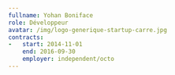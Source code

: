 ```yaml
---
fullname: Yohan Boniface
role: Développeur
avatar: /img/logo-generique-startup-carre.jpg
contracts:
-   start: 2014-11-01
    end: 2016-09-30
    employer: independent/octo
---
```

